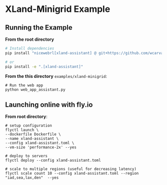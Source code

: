# XLand-Minigrid Example

## Running the Example
**From the root directory**
```bash
# Install dependencies
pip install "nicewebrl[xland-assistant] @ git+https://github.com/wcarvalho/nicewebrl.git"

# or 
pip install -e ".[xland-assistant]"
```
**From the this directory** `examples/xland-minigrid`:
```
# Run the web app
python web_app_assistant.py
```

## Launching online with fly.io

**From root directory**:
```
# setup configuration
flyctl launch \
--dockerfile Dockerfile \
--name xland-assistant \
--config xland-assistant.toml \
--vm-size 'performance-2x' --yes

# deploy to servers
flyctl deploy --config xland-assistant.toml

# scale to multiple regions (useful for decreasing latency)
flyctl scale count 10 --config xland-assistant.toml --region "iad,sea,lax,den"  --yes
```
